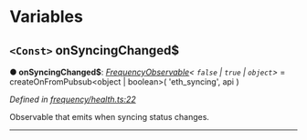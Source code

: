 

# Variables

<a id="onsyncingchanged_"></a>

## `<Const>` onSyncingChanged$

**● onSyncingChanged$**: *[FrequencyObservable](../interfaces/_types_.frequencyobservable.md)< `false` &#124; `true` &#124; `object`>* =  createOnFromPubsub<object | boolean>(
  'eth_syncing',
  api
)

*Defined in [frequency/health.ts:22](https://github.com/paritytech/js-libs/blob/c75381e/packages/light.js/src/frequency/health.ts#L22)*

Observable that emits when syncing status changes.

___


